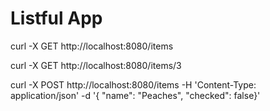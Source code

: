 Listful App
============================

curl -X GET http://localhost:8080/items

curl -X GET http://localhost:8080/items/3

curl -X POST http://localhost:8080/items -H 'Content-Type: application/json' -d '{
"name": "Peaches", "checked": false}'